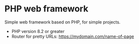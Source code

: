 # PHP web framework

Simple web framework based on PHP, for simple projects.

* PHP version 8.2 or greater
* Router for pretty URLs: https://mydomain.com/name-of-page
